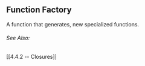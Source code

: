 ## Function Factory
A function that generates, new specialized functions.



###### See Also:
[[4.4.2 -- Closures]]